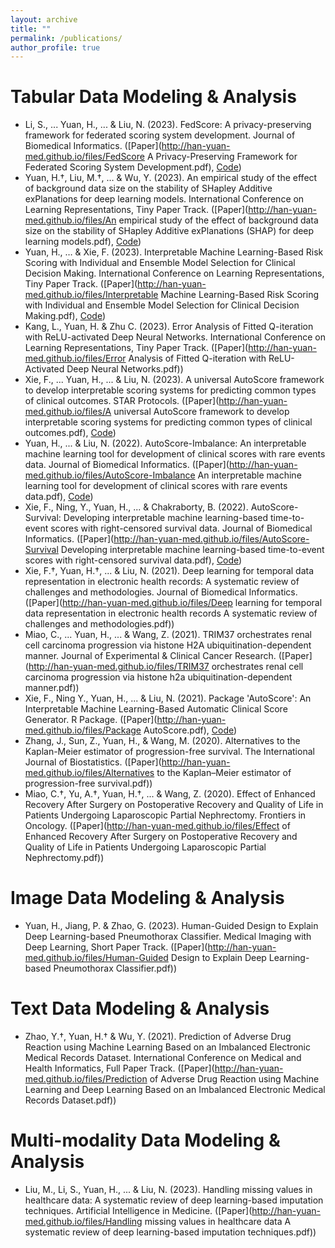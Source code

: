 ```yaml
---
layout: archive
title: ""
permalink: /publications/
author_profile: true
---
```

# Tabular Data Modeling & Analysis
* Li, S., ... Yuan, H., ... & Liu, N. (2023). FedScore: A privacy-preserving framework for federated scoring system development. Journal of Biomedical Informatics. ([Paper](http://han-yuan-med.github.io/files/FedScore A Privacy-Preserving Framework for Federated Scoring System Development.pdf), [Code](https://github.com/nliulab/FedScore))
* Yuan, H.†, Liu, M.†, … & Wu, Y. (2023). An empirical study of the effect of background data size on the stability of SHapley Additive exPlanations for deep learning models. International Conference on Learning Representations, Tiny Paper Track. ([Paper](http://han-yuan-med.github.io/files/An empirical study of the effect of background data size on the stability of SHapley Additive exPlanations (SHAP) for deep learning models.pdf), [Code](https://github.com/Han-Yuan-Med/shap-bg-size))
* Yuan, H., … & Xie, F. (2023). Interpretable Machine Learning-Based Risk Scoring with Individual and Ensemble Model Selection for Clinical Decision Making. International Conference on Learning Representations, Tiny Paper Track. ([Paper](http://han-yuan-med.github.io/files/Interpretable Machine Learning-Based Risk Scoring with Individual and Ensemble Model Selection for Clinical Decision Making.pdf), [Code](https://github.com/Han-Yuan-Med/comparison))
* Kang, L., Yuan, H. & Zhu C. (2023). Error Analysis of Fitted Q-iteration with ReLU-activated Deep Neural Networks. International Conference on Learning Representations, Tiny Paper Track. ([Paper](http://han-yuan-med.github.io/files/Error Analysis of Fitted Q-iteration with ReLU-Activated Deep Neural Networks.pdf))
* Xie, F., ... Yuan, H., ... & Liu, N. (2023). A universal AutoScore framework to develop interpretable scoring systems for predicting common types of clinical outcomes. STAR Protocols. ([Paper](http://han-yuan-med.github.io/files/A universal AutoScore framework to develop interpretable scoring systems for predicting common types of clinical outcomes.pdf), [Code](https://github.com/nliulab/AutoScore))
* Yuan, H., ... & Liu, N. (2022). AutoScore-Imbalance: An interpretable machine learning tool for development of clinical scores with rare events data. Journal of Biomedical Informatics. ([Paper](http://han-yuan-med.github.io/files/AutoScore-Imbalance An interpretable machine learning tool for development of clinical scores with rare events data.pdf), [Code](https://github.com/nliulab/AutoScore-Imbalance))
* Xie, F., Ning, Y., Yuan, H., ... & Chakraborty, B. (2022). AutoScore-Survival: Developing interpretable machine learning-based time-to-event scores with right-censored survival data. Journal of Biomedical Informatics. ([Paper](http://han-yuan-med.github.io/files/AutoScore-Survival Developing interpretable machine learning-based time-to-event scores with right-censored survival data.pdf), [Code](https://github.com/nliulab/AutoScore-Survival))
* Xie, F.†, Yuan, H.†, ... & Liu, N. (2021). Deep learning for temporal data representation in electronic health records: A systematic review of challenges and methodologies. Journal of Biomedical Informatics. ([Paper](http://han-yuan-med.github.io/files/Deep learning for temporal data representation in electronic health records A systematic review of challenges and methodologies.pdf))
* Miao, C., ... Yuan, H., ... & Wang, Z. (2021). TRIM37 orchestrates renal cell carcinoma progression via histone H2A ubiquitination-dependent manner. Journal of Experimental & Clinical Cancer Research. ([Paper](http://han-yuan-med.github.io/files/TRIM37 orchestrates renal cell carcinoma progression via histone h2a ubiquitination-dependent manner.pdf))
* Xie, F., Ning Y., Yuan, H., ... & Liu, N. (2021). Package 'AutoScore': An Interpretable Machine Learning-Based Automatic Clinical Score Generator. R Package. ([Paper](http://han-yuan-med.github.io/files/Package AutoScore.pdf), [Code](https://github.com/nliulab/AutoScore))
* Zhang, J., Sun, Z., Yuan, H., & Wang, M. (2020). Alternatives to the Kaplan-Meier estimator of progression-free survival. The International Journal of Biostatistics. ([Paper](http://han-yuan-med.github.io/files/Alternatives to the Kaplan–Meier estimator of progression-free survival.pdf))
* Miao, C.†, Yu, A.†, Yuan, H.†, ... & Wang, Z. (2020). Effect of Enhanced Recovery After Surgery on Postoperative Recovery and Quality of Life in Patients Undergoing Laparoscopic Partial Nephrectomy. Frontiers in Oncology. ([Paper](http://han-yuan-med.github.io/files/Effect of Enhanced Recovery After Surgery on Postoperative Recovery and Quality of Life in Patients Undergoing Laparoscopic Partial Nephrectomy.pdf))

# Image Data Modeling & Analysis
* Yuan, H., Jiang, P. & Zhao, G. (2023). Human-Guided Design to Explain Deep Learning-based Pneumothorax Classifier. Medical Imaging with Deep Learning, Short Paper Track. ([Paper](http://han-yuan-med.github.io/files/Human-Guided Design to Explain Deep Learning-based Pneumothorax Classifier.pdf))

# Text Data Modeling & Analysis
* Zhao, Y.†, Yuan, H.† & Wu, Y. (2021). Prediction of Adverse Drug Reaction using Machine Learning Based on an Imbalanced Electronic Medical Records Dataset. International Conference on Medical and Health Informatics, Full Paper Track. ([Paper](http://han-yuan-med.github.io/files/Prediction of Adverse Drug Reaction using Machine Learning and Deep Learning Based on an Imbalanced Electronic Medical Records Dataset.pdf))

# Multi-modality Data Modeling & Analysis
* Liu, M., Li, S., Yuan, H., ... & Liu, N. (2023). Handling missing values in healthcare data: A systematic review of deep learning-based imputation techniques. Artificial Intelligence in Medicine. ([Paper](http://han-yuan-med.github.io/files/Handling missing values in healthcare data A systematic review of deep learning-based imputation techniques.pdf))
